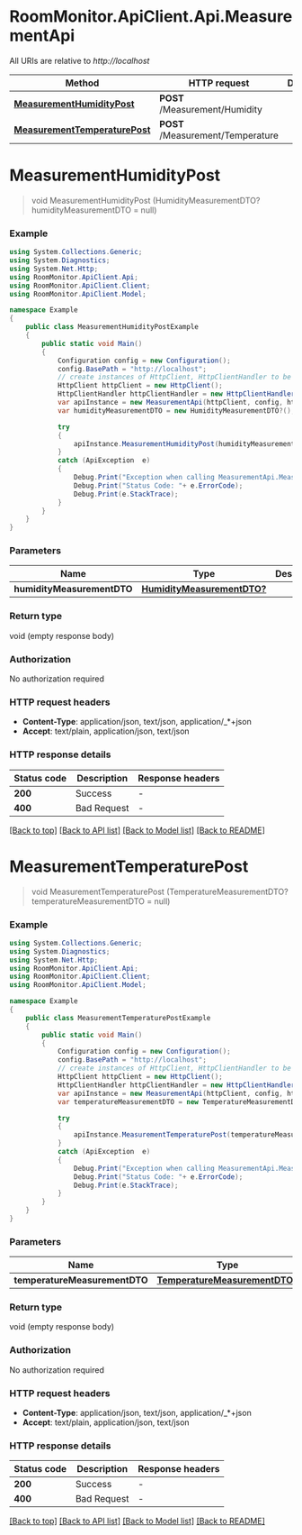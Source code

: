# RoomMonitor.ApiClient.Api.MeasurementApi

All URIs are relative to *http://localhost*

Method | HTTP request | Description
------------- | ------------- | -------------
[**MeasurementHumidityPost**](MeasurementApi.md#measurementhumiditypost) | **POST** /Measurement/Humidity | 
[**MeasurementTemperaturePost**](MeasurementApi.md#measurementtemperaturepost) | **POST** /Measurement/Temperature | 


<a name="measurementhumiditypost"></a>
# **MeasurementHumidityPost**
> void MeasurementHumidityPost (HumidityMeasurementDTO? humidityMeasurementDTO = null)



### Example
```csharp
using System.Collections.Generic;
using System.Diagnostics;
using System.Net.Http;
using RoomMonitor.ApiClient.Api;
using RoomMonitor.ApiClient.Client;
using RoomMonitor.ApiClient.Model;

namespace Example
{
    public class MeasurementHumidityPostExample
    {
        public static void Main()
        {
            Configuration config = new Configuration();
            config.BasePath = "http://localhost";
            // create instances of HttpClient, HttpClientHandler to be reused later with different Api classes
            HttpClient httpClient = new HttpClient();
            HttpClientHandler httpClientHandler = new HttpClientHandler();
            var apiInstance = new MeasurementApi(httpClient, config, httpClientHandler);
            var humidityMeasurementDTO = new HumidityMeasurementDTO?(); // HumidityMeasurementDTO? |  (optional) 

            try
            {
                apiInstance.MeasurementHumidityPost(humidityMeasurementDTO);
            }
            catch (ApiException  e)
            {
                Debug.Print("Exception when calling MeasurementApi.MeasurementHumidityPost: " + e.Message );
                Debug.Print("Status Code: "+ e.ErrorCode);
                Debug.Print(e.StackTrace);
            }
        }
    }
}
```

### Parameters

Name | Type | Description  | Notes
------------- | ------------- | ------------- | -------------
 **humidityMeasurementDTO** | [**HumidityMeasurementDTO?**](HumidityMeasurementDTO?.md)|  | [optional] 

### Return type

void (empty response body)

### Authorization

No authorization required

### HTTP request headers

 - **Content-Type**: application/json, text/json, application/_*+json
 - **Accept**: text/plain, application/json, text/json


### HTTP response details
| Status code | Description | Response headers |
|-------------|-------------|------------------|
| **200** | Success |  -  |
| **400** | Bad Request |  -  |

[[Back to top]](#) [[Back to API list]](../README.md#documentation-for-api-endpoints) [[Back to Model list]](../README.md#documentation-for-models) [[Back to README]](../README.md)

<a name="measurementtemperaturepost"></a>
# **MeasurementTemperaturePost**
> void MeasurementTemperaturePost (TemperatureMeasurementDTO? temperatureMeasurementDTO = null)



### Example
```csharp
using System.Collections.Generic;
using System.Diagnostics;
using System.Net.Http;
using RoomMonitor.ApiClient.Api;
using RoomMonitor.ApiClient.Client;
using RoomMonitor.ApiClient.Model;

namespace Example
{
    public class MeasurementTemperaturePostExample
    {
        public static void Main()
        {
            Configuration config = new Configuration();
            config.BasePath = "http://localhost";
            // create instances of HttpClient, HttpClientHandler to be reused later with different Api classes
            HttpClient httpClient = new HttpClient();
            HttpClientHandler httpClientHandler = new HttpClientHandler();
            var apiInstance = new MeasurementApi(httpClient, config, httpClientHandler);
            var temperatureMeasurementDTO = new TemperatureMeasurementDTO?(); // TemperatureMeasurementDTO? |  (optional) 

            try
            {
                apiInstance.MeasurementTemperaturePost(temperatureMeasurementDTO);
            }
            catch (ApiException  e)
            {
                Debug.Print("Exception when calling MeasurementApi.MeasurementTemperaturePost: " + e.Message );
                Debug.Print("Status Code: "+ e.ErrorCode);
                Debug.Print(e.StackTrace);
            }
        }
    }
}
```

### Parameters

Name | Type | Description  | Notes
------------- | ------------- | ------------- | -------------
 **temperatureMeasurementDTO** | [**TemperatureMeasurementDTO?**](TemperatureMeasurementDTO?.md)|  | [optional] 

### Return type

void (empty response body)

### Authorization

No authorization required

### HTTP request headers

 - **Content-Type**: application/json, text/json, application/_*+json
 - **Accept**: text/plain, application/json, text/json


### HTTP response details
| Status code | Description | Response headers |
|-------------|-------------|------------------|
| **200** | Success |  -  |
| **400** | Bad Request |  -  |

[[Back to top]](#) [[Back to API list]](../README.md#documentation-for-api-endpoints) [[Back to Model list]](../README.md#documentation-for-models) [[Back to README]](../README.md)

